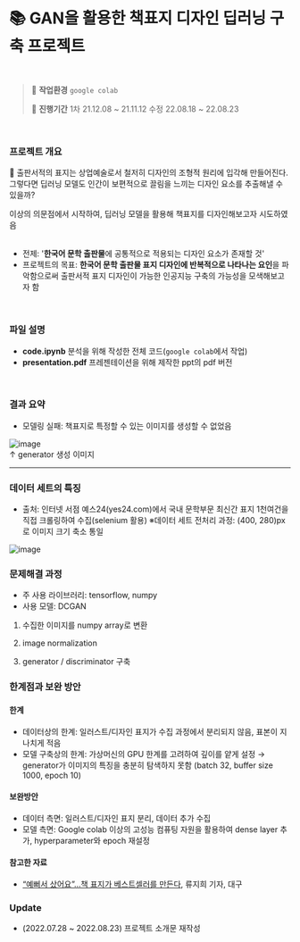 # 📚 GAN을 활용한 책표지 디자인 딥러닝 구축 프로젝트

<br>

>💭 **작업환경** `google colab`
>
>📅 **진행기간** 1차 21.12.08 ~ 21.11.12 수정 22.08.18 ~ 22.08.23

<br>

### 프로젝트 개요
📕 출판서적의 표지는 상업예술로서 철저히 디자인의 조형적 원리에 입각해 만들어진다. <br>
그렇다면 딥러닝 모델도 인간이 보편적으로 끌림을 느끼는 디자인 요소를 추출해낼 수 있을까? 

이상의 의문점에서 시작하여, 딥러닝 모델을 활용해 책표지를 디자인해보고자 시도하였음
<br><br>



- 전제: '**한국어 문학 출판물**에 공통적으로 적용되는 디자인 요소가 존재할 것'
- 프로젝트의 목표: **한국어 문학 출판물 표지 디자인에 반복적으로 나타나는 요인**을 파악함으로써 출판서적 표지 디자인이 가능한 인공지능 구축의 가능성을 모색해보고자 함 

<br>

### 파일 설명
- **code.ipynb** 분석을 위해 작성한 전체 코드(`google colab`에서 작업)
- **presentation.pdf** 프레젠테이션을 위해 제작한 ppt의 pdf 버전

<br>

### 결과 요약
- 모델링 실패: 책표지로 특정할 수 있는 이미지를 생성할 수 없었음

![image](https://user-images.githubusercontent.com/90163856/185928020-de71dce4-6913-466d-bbe8-0204350bb0d9.png)<br>
↑ generator 생성 이미지 

---


### 데이터 세트의 특징
- 출처: 인터넷 서점 예스24(yes24.com)에서 국내 문학부문 최신간 표지 1천여건을 직접 크롤링하여 수집(selenium 활용)
    ※데이터 세트 전처리 과정: (400, 280)px로 이미지 크기 축소 통일<br>

![image](https://user-images.githubusercontent.com/90163856/185926415-f61da4ee-1b99-46af-913f-c405297f6986.png)



### 문제해결 과정
- 주 사용 라이브러리: tensorflow, numpy
- 사용 모델: DCGAN

1) 수집한 이미지를 numpy array로 변환 

2) image normalization 

3) generator / discriminator 구축



### 한계점과 보완 방안
#### 한계
- 데이터상의 한계: 일러스트/디자인 표지가 수집 과정에서 분리되지 않음, 표본이 지나치게 적음
- 모델 구축상의 한계: 가상머신의 GPU 한계를 고려하여 깊이를 얕게 설정 → generator가 이미지의 특징을 충분히 탐색하지 못함 
(batch 32, buffer size 1000, epoch 10)

#### 보완방안
- 데이터 측면: 일러스트/디자인 표지 분리, 데이터 추가 수집 
- 모델 측면: Google colab 이상의 고성능 컴퓨팅 자원을 활용하여 dense layer 추가, hyperparameter와 epoch 재설정 

#### 참고한 자료
- [“예뻐서 샀어요”…책 표지가 베스트셀러를 만든다](https://www.idaegu.co.kr/news/articleView.html?idxno=331997), 류지희 기자, 대구

### Update
- (2022.07.28 ~ 2022.08.23) 프로젝트 소개문 재작성


